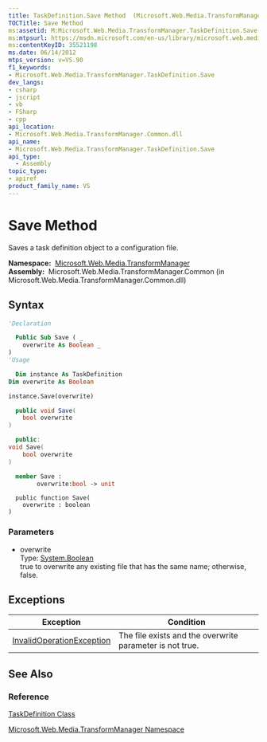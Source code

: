 ```yaml
---
title: TaskDefinition.Save Method  (Microsoft.Web.Media.TransformManager)
TOCTitle: Save Method
ms:assetid: M:Microsoft.Web.Media.TransformManager.TaskDefinition.Save(System.Boolean)
ms:mtpsurl: https://msdn.microsoft.com/en-us/library/microsoft.web.media.transformmanager.taskdefinition.save(v=VS.90)
ms:contentKeyID: 35521198
ms.date: 06/14/2012
mtps_version: v=VS.90
f1_keywords:
- Microsoft.Web.Media.TransformManager.TaskDefinition.Save
dev_langs:
- csharp
- jscript
- vb
- FSharp
- cpp
api_location:
- Microsoft.Web.Media.TransformManager.Common.dll
api_name:
- Microsoft.Web.Media.TransformManager.TaskDefinition.Save
api_type:
  - Assembly
topic_type:
- apiref
product_family_name: VS
---
```


# Save Method

Saves a task definition object to a configuration file.

**Namespace:**  [Microsoft.Web.Media.TransformManager](microsoft-web-media-transformmanager-namespace.md)  
**Assembly:**  Microsoft.Web.Media.TransformManager.Common (in Microsoft.Web.Media.TransformManager.Common.dll)

## Syntax

```vb
'Declaration

  Public Sub Save ( _
    overwrite As Boolean _
)
'Usage

  Dim instance As TaskDefinition
Dim overwrite As Boolean

instance.Save(overwrite)
```

```csharp
  public void Save(
    bool overwrite
)
```

```cpp
  public:
void Save(
    bool overwrite
)
```

``` fsharp
  member Save : 
        overwrite:bool -> unit 
```

```jscript
  public function Save(
    overwrite : boolean
)
```

### Parameters

  - overwrite  
    Type: [System.Boolean](https://msdn.microsoft.com/library/a28wyd50)  
    true to overwrite any existing file that has the same name; otherwise, false.  

## Exceptions

|Exception|Condition|
|--- |--- |
|[InvalidOperationException](https://msdn.microsoft.com/library/2asft85a)|The file exists and the overwrite parameter is not true.|


## See Also

### Reference

[TaskDefinition Class](taskdefinition-class-microsoft-web-media-transformmanager.md)

[Microsoft.Web.Media.TransformManager Namespace](microsoft-web-media-transformmanager-namespace.md)

